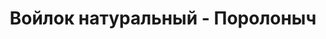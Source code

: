---
title: Войлок натуральный - Поролоныч
description: Купить Войлок натуральный в розницу с доставкой по Москве.

layout: product
permalink: /catalog/:path
type: "product"

prod_title: Войлок натуральный
prod_short_desc: Плотный текстильный материал из валяной шерсти.
prod_full_desc: Натуральный войлок полностью состоит из 100% овечьей шерсти, обладает отличными теплоизоляционными качествами, воздухопроницаемый. Используется для теплоизоляции, прокладок, при изготовлении мебели.
prod_message: При заказе товара пожалуйста уточните необходимые параметры (марку, плотность и количество).
prod_image: /images/kozha.jpg


chars:
- "Состав: хлопок 70%, полиэстр 30%"
- "Длина рулона, м: 30"
- "Плотность, г/м2: 450, 500"
- "Ширина, м: 1,5, 2,1"

usage:
---